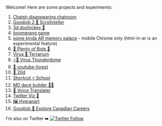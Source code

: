 Welcome! Here are some projects and experiments:

1. [Chatsh disappearing chatroom](https://chatsh.fly.dev/)
1. [Goodjob 2 🎈 Scrollyteller](https://goodjobvis.netlify.app)
1. [3d doohickey 🤹‍](https://doohickey.netlify.app/)
1. [boomerang game](https://boomeranggame.netlify.app)
1. [some kinda AR memory palace](https://arhittest.netlify.app) - mobile Chrome only (html-in-ar is an experimental feature)
1. [🤖 Plenty of Bots 🎣](https://botsketball.netlify.app/)
1. [Virus 🦠 Terrarium](https://virus-terrarium.netlify.app/)
1. [⚡🦠 Virus Thunderdome](https://virus-thunderdome.netlify.app/)
1. [🌳 youtube-forest](http://youtube-forest.netlify.app/)
1. [🎲 20d](https://20d.netlify.app/)
1. [Shortcut ⚡ School](https://shortcut.school/)
1. [MD deck builder 🐱‍🚀](https://mdx-online.netlify.app/)
1. [💬 Voice Translater](https://mdx-online.netlify.app/)
1. [Twitter Viz 🐤](https://twitter-viz.netlify.app/)
1. [🖼 Hyeranart](https://hyeranart.netlify.app/)
1. [Goodjob 🎈 Explore Canadian Careers](https://danielacorner.github.io/pave__react/)

I'm also on Twitter ➡️ [![Twitter Follow](https://img.shields.io/twitter/follow/danielacorner.svg?style=social)](https://twitter.com/danielacorner)  
